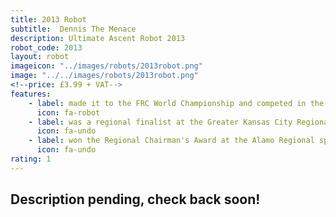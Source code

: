 ```yaml
---
title: 2013 Robot
subtitle:  Dennis The Menace 
description: Ultimate Ascent Robot 2013
robot_code: 2013
layout: robot
imageicon: "../images/robots/2013robot.png"
image: "../../images/robots/2013robot.png"
<!--price: £3.99 + VAT-->
features:
    - label: made it to the FRC World Championship and competed in the Galileo Division
      icon: fa-robot
    - label: was a regional finalist at the Greater Kansas City Regional
      icon: fa-undo
    - label: won the Regional Chairman's Award at the Alamo Regional sponsored by Rackspace Hosting
      icon: fa-undo
rating: 1
---
```


<h2>Description pending, check back soon!</h2>
